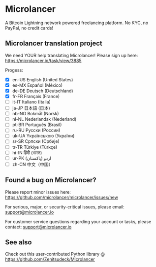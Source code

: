 # Microlancer
A Bitcoin Lightning network powered freelancing platform. No KYC, no PayPal, no credit cards!

## Microlancer translation project

We need YOUR help translating Microlancer! Please sign up here:
https://microlancer.io/task/view/3885

Progess:
* [x] en-US English (United States)
* [x] es-MX Español (México)
* [x] de-DE Deutsch (Deutschland)
* [x] fr-FR Français (France)
* [ ] it-IT Italiano (Italia)
* [ ] ja-JP 日本語 (日本)
* [ ] nb-NO Bokmål (Norsk)
* [ ] nl-NL Nederlandsk (Nederland)
* [ ] pt-BR Português (Brasil)
* [ ] ru-RU Pусски (России)
* [ ] uk-UA Yкраїнською (України)
* [ ] sr-SR Cрпски (Србије)
* [ ] tr-TR Türkiye (Türkçe)
* [ ] hi-IN हिंदी (भारत)
* [ ] ur-PK اردو (پاکستان)
* [ ] zh-CN 中文（中国）

## Found a bug on Microlancer?

Please report minor issues here:
https://github.com/microlancer/microlancer/issues/new

For serious, major, or security-critical issues, please email:
support@microlancer.io

For customer service questions regarding your account or tasks, please contact:
support@microlancer.io

## See also

Check out this user-contributed Python library @ https://github.com/Zenitsudeck/Microlancer
